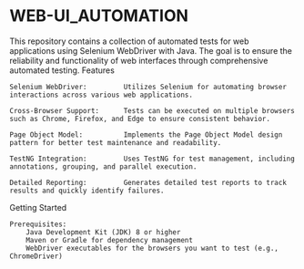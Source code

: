 # WEB-UI_AUTOMATION
This repository contains a collection of automated tests for web applications using Selenium WebDriver with Java. The goal is to ensure the reliability and functionality of web interfaces through comprehensive automated testing.
Features

    Selenium WebDriver:         Utilizes Selenium for automating browser interactions across various web applications.
    
    Cross-Browser Support:      Tests can be executed on multiple browsers such as Chrome, Firefox, and Edge to ensure consistent behavior.
    
    Page Object Model:          Implements the Page Object Model design pattern for better test maintenance and readability.
    
    TestNG Integration:         Uses TestNG for test management, including annotations, grouping, and parallel execution.
    
    Detailed Reporting:         Generates detailed test reports to track results and quickly identify failures.

Getting Started

    Prerequisites:
        Java Development Kit (JDK) 8 or higher
        Maven or Gradle for dependency management
        WebDriver executables for the browsers you want to test (e.g., ChromeDriver)
